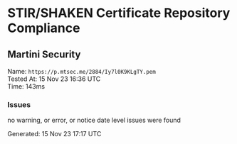 # STIR/SHAKEN Certificate Repository Compliance

## Martini Security

Name: `https://p.mtsec.me/2884/Iy7l0K9KLgTY.pem`\
Tested At: 15 Nov 23 16:36 UTC\
Time: 143ms

### Issues

no warning, or error, or notice date level issues were found

Generated: 15 Nov 23 17:17 UTC
